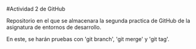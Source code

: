 #Actividad 2 de GitHub

Repositorio en el que se almacenara la segunda practica de GitHub de la asignatura de entornos de desarrollo.

En este, se harán pruebas con 'git branch', 'git merge' y 'git tag'.
